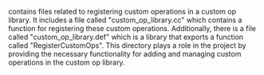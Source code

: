 contains files related to registering custom operations in a custom op library. It includes a file called "custom_op_library.cc" which contains a function for registering these custom operations. Additionally, there is a file called "custom_op_library.def" which is a library that exports a function called "RegisterCustomOps". This directory plays a role in the project by providing the necessary functionality for adding and managing custom operations in the custom op library.